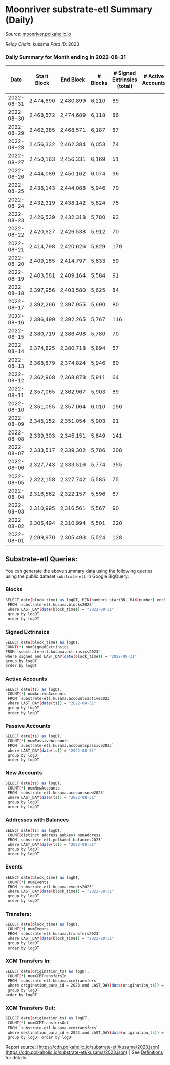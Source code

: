 # Moonriver substrate-etl Summary (Daily)

_Source_: [moonriver.polkaholic.io](https://moonriver.polkaholic.io)

*Relay Chain*: kusama
*Para ID*: 2023



### Daily Summary for Month ending in 2022-08-31


| Date | Start Block | End Block | # Blocks | # Signed Extrinsics (total) | # Active Accounts | # Passive | # New | # Addresses with Balances | # Events | # Transfers | # XCM Transfers In | # XCM Transfers Out | Issues | 
| ---- | ----------- | --------- | -------- | --------------------------- | ----------------- | --------- | ----- | ------------------------- | -------- | ----------- | ------------------ | ------------------- | ------ |
| 2022-08-31 | 2,474,690 | 2,480,899 | 6,210 | 89 |  |  |  | 565,833 | 478,245 | 5,455 ($3,786,518.78) | 42 ($50,905.27) | 31 ($37,023.19) |  |
| 2022-08-30 | 2,468,572 | 2,474,689 | 6,118 | 86 |  |  |  |  | 471,694 | 5,555 ($3,603,403.27) | 42 ($59,734.16) | 23 ($25,583.02) |  |
| 2022-08-29 | 2,462,385 | 2,468,571 | 6,187 | 87 |  |  |  |  | 498,372 | 6,056 ($5,219,609.06) | 36 ($92,115.86) | 47 ($131,916.86) |  |
| 2022-08-28 | 2,456,332 | 2,462,384 | 6,053 | 74 |  |  |  |  | 470,416 | 5,271 ($2,755,157.00) | 35 ($23,251.21) | 23 ($64,656.74) |  |
| 2022-08-27 | 2,450,163 | 2,456,331 | 6,169 | 51 |  |  |  |  | 492,339 | 5,765 ($3,155,165.98) | 32 ($63,087.43) | 29 ($15,770.23) |  |
| 2022-08-26 | 2,444,089 | 2,450,162 | 6,074 | 96 |  |  |  | 561,818 | 534,359 | 6,707 ($3,667,753.10) | 66 ($117,077.12) | 54 ($63,272.49) |  |
| 2022-08-25 | 2,438,143 | 2,444,088 | 5,946 | 70 |  |  |  | 561,869 | 635,381 | 5,890 ($4,825,628.25) | 51 ($241,251.80) | 40 ($303,480.68) |  |
| 2022-08-24 | 2,432,319 | 2,438,142 | 5,824 | 75 |  |  |  | 561,701 | 474,197 | 6,457 ($13,977,319.76) | 51 ($115,081.97) | 35 ($251,770.14) |  |
| 2022-08-23 | 2,426,539 | 2,432,318 | 5,780 | 93 |  |  |  | 561,579 | 499,856 | 6,986 ($3,920,359.24) | 61 ($82,742.11) | 43 ($42,760.66) |  |
| 2022-08-22 | 2,420,627 | 2,426,538 | 5,912 | 70 |  |  |  | 561,588 | 491,371 | 6,804 ($10,201,264.54) | 36 ($84,357.33) | 61 ($72,429.31) |  |
| 2022-08-21 | 2,414,798 | 2,420,626 | 5,829 | 179 |  |  |  | 561,533 | 582,906 | 11,059 ($13,325,934.74) | 88 ($268,665.15) | 55 ($101,559.84) |  |
| 2022-08-20 | 2,409,165 | 2,414,797 | 5,633 | 59 |  |  |  | 561,944 | 459,832 | 5,887 ($3,659,579.08) | 40 ($191,884.92) | 37 ($62,280.30) |  |
| 2022-08-19 | 2,403,581 | 2,409,164 | 5,584 | 91 |  |  |  | 561,991 | 567,258 | 9,547 ($7,886,648.40) | 41 ($341,780.85) | 58 ($245,103.86) |  |
| 2022-08-18 | 2,397,956 | 2,403,580 | 5,625 | 84 |  |  |  | 562,110 | 528,655 | 8,930 ($10,196,214.50) | 82 ($443,390.48) | 64 ($392,647.28) |  |
| 2022-08-17 | 2,392,266 | 2,397,955 | 5,690 | 80 |  |  |  | 562,444 | 510,553 | 8,864 ($12,348,139.38) | 45 ($228,566.77) | 34 ($132,475.90) |  |
| 2022-08-16 | 2,386,499 | 2,392,265 | 5,767 | 116 |  |  |  | 562,503 | 486,535 | 5,867 ($5,180,704.35) | 37 ($66,420.21) | 45 ($105,202.06) |  |
| 2022-08-15 | 2,380,719 | 2,386,498 | 5,780 | 70 |  |  |  | 562,465 | 542,104 | 6,763 ($4,166,510.99) | 34 ($62,576.34) | 65 ($61,868.02) |  |
| 2022-08-14 | 2,374,825 | 2,380,718 | 5,894 | 57 |  |  |  | 562,479 | 482,266 | 6,707 ($7,027,024.21) | 74 ($709,715.40) | 78 ($535,390.26) |  |
| 2022-08-13 | 2,368,879 | 2,374,824 | 5,946 | 80 |  |  |  | 562,478 | 497,145 | 12,021 ($12,240,295.44) | 37 ($259,540.13) | 75 ($128,005.59) |  |
| 2022-08-12 | 2,362,968 | 2,368,878 | 5,911 | 64 |  |  |  | 562,542 | 504,045 | 6,246 ($5,810,747.29) | 64 ($135,858.98) | 39 ($37,217.15) |  |
| 2022-08-11 | 2,357,065 | 2,362,967 | 5,903 | 89 |  |  |  | 562,566 | 562,713 | 8,144 ($6,706,088.24) | 94 ($194,961.51) | 44 ($29,934.87) |  |
| 2022-08-10 | 2,351,055 | 2,357,064 | 6,010 | 156 |  |  |  | 562,630 | 570,734 | 9,119 ($15,277,879.62) | 133 ($359,353.95) | 69 ($343,442.33) |  |
| 2022-08-09 | 2,345,152 | 2,351,054 | 5,903 | 91 |  |  |  | 562,736 | 596,852 | 8,915 ($7,892,118.38) | 157 ($308,932.87) | 87 ($153,670.93) |  |
| 2022-08-08 | 2,339,303 | 2,345,151 | 5,849 | 141 |  |  |  | 560,359 | 600,009 | 12,357 ($16,238,327.34) | 233 ($2,290,801.38) | 97 ($913,629.49) |  |
| 2022-08-07 | 2,333,517 | 2,339,302 | 5,786 | 208 |  |  |  | 559,636 | 735,354 | 19,133 ($22,854,111.27) | 80 ($265,463.42) | 104 ($402,200.39) |  |
| 2022-08-06 | 2,327,743 | 2,333,516 | 5,774 | 355 |  |  |  | 558,519 | 795,853 | 19,299 ($33,543,223.90) | 122 ($655,159.55) | 68 ($332,565.10) |  |
| 2022-08-05 | 2,322,158 | 2,327,742 | 5,585 | 75 |  |  |  | 558,178 | 546,052 | 9,886 ($4,176,143.40) | 53 ($240,353.81) | 36 ($147,899.97) |  |
| 2022-08-04 | 2,316,562 | 2,322,157 | 5,596 | 67 |  |  |  | 558,112 | 525,857 | 7,941 ($5,337,147.98) | 65 ($167,566.83) | 57 ($31,273.74) |  |
| 2022-08-03 | 2,310,995 | 2,316,561 | 5,567 | 90 |  |  |  | 557,662 | 574,102 | 8,792 ($8,131,043.11) | 37 ($22,431.70) | 27 ($21,394.01) |  |
| 2022-08-02 | 2,305,494 | 2,310,994 | 5,501 | 220 |  |  |  | 557,760 | 787,717 | 13,042 ($24,000,654.92) | 55 ($158,202.47) | 59 ($112,297.97) |  |
| 2022-08-01 | 2,299,970 | 2,305,493 | 5,524 | 128 |  |  |  | 558,117 | 643,842 | 12,070 ($10,722,399.50) | 41 ($64,925.28) | 56 ($128,347.68) |  |

## Substrate-etl Queries:
You can generate the above summary data using the following queries using the public dataset `substrate-etl` in Google BigQuery:

### Blocks
```bash
SELECT date(block_time) as logDT, MIN(number) startBN, MAX(number) endBN, COUNT(*) numBlocks 
 FROM `substrate-etl.kusama.blocks2023`  
 where LAST_DAY(date(block_time)) = "2022-08-31" 
 group by logDT 
 order by logDT
```

### Signed Extrinsics
```bash
SELECT date(block_time) as logDT, 
COUNT(*) numSignedExtrinsics 
FROM `substrate-etl.kusama.extrinsics2023`  
where signed and LAST_DAY(date(block_time)) = "2022-08-31" 
group by logDT 
order by logDT
```

### Active Accounts
```bash
SELECT date(ts) as logDT, 
 COUNT(*) numActiveAccounts 
 FROM `substrate-etl.kusama.accountsactive2023` 
 where LAST_DAY(date(ts)) = "2022-08-31" 
 group by logDT 
 order by logDT
```

### Passive Accounts
```bash
SELECT date(ts) as logDT, 
 COUNT(*) numPassiveAccounts 
 FROM `substrate-etl.kusama.accountspassive2023` 
 where LAST_DAY(date(ts)) = "2022-08-31" 
 group by logDT 
 order by logDT
```

### New Accounts
```bash
SELECT date(ts) as logDT, 
 COUNT(*) numNewAccounts 
 FROM `substrate-etl.kusama.accountsnew2023` 
 where LAST_DAY(date(ts)) = "2022-08-31" 
 group by logDT
 order by logDT
```

### Addresses with Balances
```bash
SELECT date(ts) as logDT,
 COUNT(distinct address_pubkey) numAddress 
 FROM `substrate-etl.polkadot.balances2023` 
 where LAST_DAY(date(ts)) = "2022-08-31" 
 group by logDT 
 order by logDT
```

### Events
```bash
SELECT date(block_time) as logDT, 
 COUNT(*) numEvents 
 FROM `substrate-etl.kusama.events2023` 
 where LAST_DAY(date(block_time)) = "2022-08-31" 
 group by logDT 
 order by logDT
```

### Transfers:
```bash
SELECT date(block_time) as logDT, 
 COUNT(*) numEvents 
 FROM `substrate-etl.kusama.transfers2023` 
 where LAST_DAY(date(block_time)) = "2022-08-31" 
 group by logDT 
 order by logDT
```

### XCM Transfers In:
```bash
SELECT date(origination_ts) as logDT, 
 COUNT(*) numXCMTransfersIn 
 FROM `substrate-etl.kusama.xcmtransfers` 
 where origination_para_id = 2023 and LAST_DAY(date(origination_ts)) = "2022-08-31" 
 group by logDT 
order by logDT
```

### XCM Transfers Out:
```bash
SELECT date(origination_ts) as logDT, 
 COUNT(*) numXCMTransfersOut 
 FROM `substrate-etl.kusama.xcmtransfers` 
 where destination_para_id = 2023 and LAST_DAY(date(origination_ts)) = "2022-08-31" 
 group by logDT order by logDT
```


Report source: [https://cdn.polkaholic.io/substrate-etl/kusama/2023.json](https://cdn.polkaholic.io/substrate-etl/kusama/2023.json) | See [Definitions](/DEFINITIONS.md) for details
